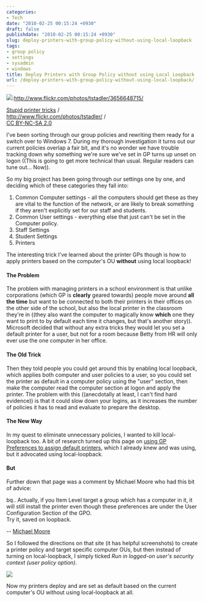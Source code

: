 ```yaml
---
categories:
- Tech
date: "2010-02-25 00:15:24 +0930"
draft: false
publishdate: "2010-02-25 00:15:24 +0930"
slug: deploy-printers-with-group-policy-without-using-local-loopback
tags:
- group policy
- settings
- sysadmin
- windows
title: Deploy Printers with Group Policy without using Local Loopback
url: /deploy-printers-with-group-policy-without-using-local-loopback/
---
```

![](https://turbo.geekorium.com.au/images/3656648715_eae0212b5e_b660.jpg):http://www.flickr.com/photos/tstadler/3656648715/

[Stupid printer
tricks](http://www.flickr.com/photos/tstadler/3656648715/) /\
http://www.flickr.com/photos/tstadler/ /\
[CC BY-NC-SA 2.0](http://creativecommons.org/licenses/by-nc-sa/2.0/)

I've been sorting through our group policies and rewriting them ready
for a switch over to Windows 7. During my thorough investigation it
turns out our current policies overlap a fair bit, and it's no wonder we
have trouble tracking down why something we're sure we've set in GP
turns up unset on logon ((This is going to get more technical than
usual. Regular readers can tune out... Now)).

So my big project has been going through our settings one by one, and
deciding which of these categories they fall into:

1.  Common Computer settings - all the computers should get these as
    they are vital to the function of the network, or are likely to
    break something if they aren't explicitly set for our staff
    and students.
2.  Common User settings - everything else that just can't be set in the
    Computer policy.
3.  Staff Settings
4.  Student Settings
5.  Printers

The interesting trick I've learned about the printer GPs though is how
to apply printers based on the computer's OU **without** using local
loopback!

#### The Problem

The problem with managing printers in a school environment is that
unlike corporations (which GP is **clearly** geared towards) people move
around **all the time** but want to be connected to both their printers
in their offices on the other side of the school, but also the local
printer in the classroom they're in ((they also want the computer to
magically know **which** one they want to print to by default each time
it changes, but that's another story)). Microsoft decided that without
any extra tricks they would let you set a default printer for a user,
but not for a room because Betty from HR will only ever use the one
computer in her office.

#### The Old Trick

Then they told people you could get around this by enabling local
loopback, which applies both computer and user policies to a user, so
you could set the printer as default in a computer policy using the
"user" section, then make the computer read the computer section at
logon and apply the printer. The problem with this ((anecdotally at
least, I can't find hard evidence)) is that it could slow down your
logins, as it increases the number of policies it has to read and
evaluate to prepare the desktop.

#### The New Way

In my quest to eliminate unnecessary policies, I wanted to kill
local-loopback too. A bit of research turned up this page on [using GP
Preferences to assign default
printers](http://www.msserveradmin.com/the-one-reason-you-should-use-group-policy-preferences/),
which I already knew and was using, but it advocated using
local-loopback.

#### But

Further down that page was a comment by Michael Moore who had this bit
of advice:

bq.. Actually, if you Item Level target a group which has a computer in
it, it will still install the printer even though these preferences are
under the User Configuration Section of the GPO.\
Try it, saved on loopback.

-- [Michael
Moore](http://www.msserveradmin.com/the-one-reason-you-should-use-group-policy-preferences/#comment-218)

So I followed the directions on that site (it has helpful screenshots)
to create a printer policy and target specific computer OUs, but then
instead of turning on local-loopback, I simply ticked *Run in logged-on
user's security context (user policy option)*.

![](https://turbo.geekorium.com.au/images/win7printer.png)

Now my printers deploy and are set as default based on the current
computer's OU without using local-loopback at all.